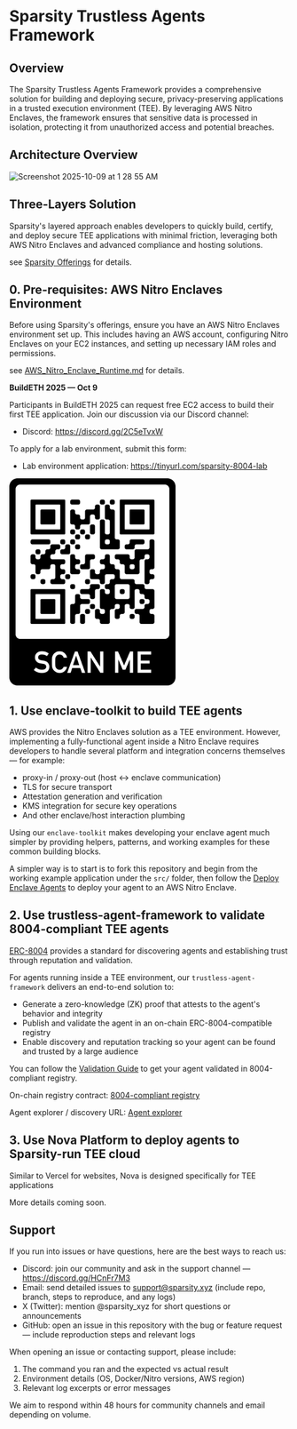 # Sparsity Trustless Agents Framework

## Overview

The Sparsity Trustless Agents Framework provides a comprehensive solution for building and deploying secure, privacy-preserving applications in a trusted execution environment (TEE). By leveraging AWS Nitro Enclaves, the framework ensures that sensitive data is processed in isolation, protecting it from unauthorized access and potential breaches.

## Architecture Overview

<img width="944" height="417" alt="Screenshot 2025-10-09 at 1 28 55 AM" src="https://github.com/user-attachments/assets/9058a6aa-ed9a-408f-8802-672e40ed43cf" />

## Three-Layers Solution

Sparsity's layered approach enables developers to quickly build, certify, and deploy secure TEE applications with minimal friction, leveraging both AWS Nitro Enclaves and advanced compliance and hosting solutions.

see [Sparsity Offerings](Sparsity_Offerings.md) for details.

## 0. Pre-requisites: AWS Nitro Enclaves Environment

Before using Sparsity's offerings, ensure you have an AWS Nitro Enclaves environment set up. This includes having an AWS account, configuring Nitro Enclaves on your EC2 instances, and setting up necessary IAM roles and permissions.

see [AWS_Nitro_Enclave_Runtime.md](AWS_Nitro_Enclave_Runtime.md) for details.

**BuildETH 2025 — Oct 9**

Participants in BuildETH 2025 can request free EC2 access to build their first TEE application. Join our discussion via our Discord channel:

- Discord: https://discord.gg/2C5eTvxW

To apply for a lab environment, submit this form:

- Lab environment application: https://tinyurl.com/sparsity-8004-lab

<img width="300" alt="QR Code for application" src="online-application.png" />

## 1. Use enclave-toolkit to build TEE agents

AWS provides the Nitro Enclaves solution as a TEE environment. However, implementing a fully-functional agent inside a Nitro Enclave requires developers to handle several platform and integration concerns themselves — for example:

- proxy-in / proxy-out (host <-> enclave communication)
- TLS for secure transport
- Attestation generation and verification
- KMS integration for secure key operations
- And other enclave/host interaction plumbing

Using our `enclave-toolkit` makes developing your enclave agent much simpler by providing helpers, patterns, and working examples for these common building blocks.

A simpler way is to start is to fork this repository and begin from the working example application under the `src/` folder, then follow the [Deploy Enclave Agents](Deploy_Enclave_Agents.md) to deploy your agent to an AWS Nitro Enclave.

## 2. Use trustless-agent-framework to validate 8004-compliant TEE agents

[ERC-8004](https://eips.ethereum.org/EIPS/eip-8004) provides a standard for discovering agents and establishing trust through reputation and validation.

For agents running inside a TEE environment, our `trustless-agent-framework` delivers an end-to-end solution to:

- Generate a zero-knowledge (ZK) proof that attests to the agent's behavior and integrity
- Publish and validate the agent in an on-chain ERC-8004-compatible registry
- Enable discovery and reputation tracking so your agent can be found and trusted by a large audience

You can follow the [Validation Guide](Validate_Enclave_Agents.md) to get your agent validated in 8004-compliant registry.

On-chain registry contract: [8004-compliant registry](https://sepolia.basescan.org/address/0x3dfA3C604aE238E03DfE63122Edd43A4aD916460)

Agent explorer / discovery URL: [Agent explorer](https://sepolia.basescan.org/address/0x3dfA3C604aE238E03DfE63122Edd43A4aD916460)


## 3. Use Nova Platform to deploy agents to Sparsity-run TEE cloud

Similar to Vercel for websites, Nova is designed specifically for TEE applications

More details coming soon.

## Support

If you run into issues or have questions, here are the best ways to reach us:

- Discord: join our community and ask in the support channel — https://discord.gg/HCnFr7M3
- Email: send detailed issues to support@sparsity.xyz (include repo, branch, steps to reproduce, and any logs)
- X (Twitter): mention @sparsity_xyz for short questions or announcements
- GitHub: open an issue in this repository with the bug or feature request — include reproduction steps and relevant logs

When opening an issue or contacting support, please include:

1. The command you ran and the expected vs actual result
2. Environment details (OS, Docker/Nitro versions, AWS region)
3. Relevant log excerpts or error messages

We aim to respond within 48 hours for community channels and email depending on volume.
